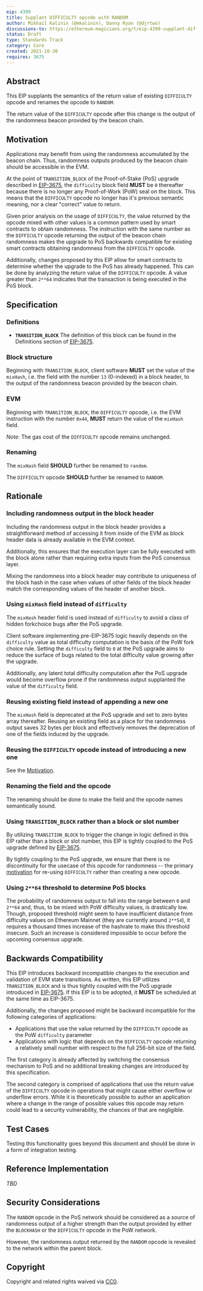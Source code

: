 ```yaml
---
eip: 4399
title: Supplant DIFFICULTY opcode with RANDOM
author: Mikhail Kalinin (@mkalinin), Danny Ryan (@djrtwo)
discussions-to: https://ethereum-magicians.org/t/eip-4399-supplant-difficulty-opcode-with-random/7368
status: Draft
type: Standards Track
category: Core
created: 2021-10-30
requires: 3675
---
```


## Abstract

This EIP supplants the semantics of the return value of existing `DIFFICULTY` opcode and renames the opcode to `RANDOM`.

The return value of the `DIFFICULTY` opcode after this change is the output of the randomness beacon provided by the beacon chain.


## Motivation

Applications may benefit from using the randomness accumulated by the beacon chain. Thus, randomness outputs produced by the beacon chain should be accessible in the EVM.

At the point of `TRANSITION_BLOCK` of the Proof-of-Stake (PoS) upgrade described in [EIP-3675](./eip-3675.md), the `difficulty` block field **MUST** be `0` thereafter because there is no longer any Proof-of-Work (PoW) seal on the block. This means that the `DIFFICULTY` opcode no longer has it's previous semantic meaning, nor a clear "correct" value to return.

Given prior analysis on the usage of `DIFFICULTY`, the value returned by the opcode mixed with other values is a common pattern used by smart contracts to obtain randomness. The instruction with the same number as the `DIFFICULTY` opcode returning the output of the beacon chain randomness makes the upgrade to PoS backwards compatible for existing smart contracts obtaining randomness from the `DIFFICULTY` opcode.

Additionally, changes proposed by this EIP allow for smart contracts to determine whether the upgrade to the PoS has already happened. This can be done by analyzing the return value of the `DIFFICULTY` opcode. A value greater than `2**64` indicates that the transaction is being executed in the PoS block.


## Specification

### Definitions

* **`TRANSITION_BLOCK`** The definition of this block can be found in the Definitions section of [EIP-3675](./eip-3675.md#definitions).

### Block structure

Beginning with `TRANSITION_BLOCK`, client software **MUST** set the value of the `mixHash`, i.e. the field with the number `13` (0-indexed) in a block header, to the output of the randomness beacon provided by the beacon chain.

### EVM

Beginning with `TRANSITION_BLOCK`, the `DIFFICULTY` opcode, i.e. the EVM instruction with the number `0x44`, **MUST** return the value of the `mixHash` field.

*Note*: The gas cost of the `DIFFICULTY` opcode remains unchanged.

### Renaming

The `mixHash` field **SHOULD** further be renamed to `random`.

The `DIFFICULTY` opcode **SHOULD** further be renamed to `RANDOM`.


## Rationale

### Including randomness output in the block header

Including the randomness output in the block header provides a straightforward method of accessing it from inside of the EVM as block header data is already available in the EVM context.

Additionally, this ensures that the execution layer can be fully executed with the block alone rather than requiring extra inputs from the PoS consensus layer.

Mixing the randomness into a block header may contribute to uniqueness of the block hash in the case when values of other fields of the block header match the corresponding values of the header of another block.

### Using `mixHash` field instead of `difficulty`

The `mixHash` header field is used instead of `difficulty` to avoid a class of hidden forkchoice bugs after the PoS upgrade.

Client software implementing pre-EIP-3675 logic heavily depends on the `difficulty` value as total difficulty computation is the basis of the PoW fork choice rule. Setting the `difficulty` field to `0` at the PoS upgrade aims to reduce the surface of bugs related to the total difficulty value growing after the upgrade.

Additionally, any latent total difficulty computation after the PoS upgrade would become overflow prone if the randomness output supplanted the value of the `difficulty` field.

### Reusing existing field instead of appending a new one

The `mixHash` field is deprecated at the PoS upgrade and set to zero bytes array thereafter. Reusing an existing field as a place for the randomness output saves 32 bytes per block and effectively removes the deprecation of one of the fields induced by the upgrade.

### Reusing the `DIFFICULTY` opcode instead of introducing a new one

See the [Motivation](#motivation).

### Renaming the field and the opcode

The renaming should be done to make the field and the opcode names semantically sound.

### Using `TRANSITION_BLOCK` rather than a block or slot number

By utilizing `TRANSITION_BLOCK` to trigger the change in logic defined in this EIP rather than a block or slot number, this EIP is tightly coupled to the PoS upgrade defined by [EIP-3675](./eip-3675.md).

By tightly coupling to the PoS upgrade, we ensure that there is no discontinuity for the usecase of this opcode for randomness -- the primary [motivation](#motivation) for re-using `DIFFICULTY` rather than creating a new opcode.

### Using `2**64` threshold to determine PoS blocks

The probability of randomness output to fall into the range between `0` and `2**64` and, thus, to be mixed with PoW difficulty values, is drastically low. Though, proposed threshold might seem to have insufficient distance from difficulty values on Ethereum Mainnet (they are currently around `2**54`), it requires a thousand times increase of the hashrate to make this threshold insecure. Such an increase is considered impossible to occur before the upcoming consensus upgrade.


## Backwards Compatibility

This EIP introduces backward incompatible changes to the execution and validation of EVM state transitions. As written, this EIP utilizes `TRANSITION_BLOCK` and is thus tightly coupled with the PoS upgrade introduced in [EIP-3675](./eip-3675.md). If this EIP is to be adopted, it **MUST** be scheduled at the same time as EIP-3675.

Additionally, the changes proposed might be backward incompatible for the following categories of applications:
* Applications that use the value returned by the `DIFFICULTY` opcode as the PoW `difficulty` parameter
* Applications with logic that depends on the `DIFFICULTY` opcode returning a relatively small number with respect to the full 256-bit size of the field.

The first category is already affected by switching the consensus mechanism to PoS and no additional breaking changes are introduced by this specification.

The second category is comprised of applications that use the return value of the `DIFFICULTY` opcode in operations that might cause either overflow or underflow errors. While it is theoretically possible to author an application where a change in the range of possible values this opcode may return could lead to a security vulnerability, the chances of that are negligible.


## Test Cases

Testing this functionality goes beyond this document and should be done in a form of integration testing.


## Reference Implementation

*TBD*


## Security Considerations

The `RANDOM` opcode in the PoS network should be considered as a source of randomness output of a higher strength than the output provided by either the `BLOCKHASH` or the `DIFFICULTY` opcode in the PoW network.

However, the randomness output returned by the `RANDOM` opcode is revealed to the network within the parent block.


## Copyright
Copyright and related rights waived via [CC0](https://creativecommons.org/publicdomain/zero/1.0/).
